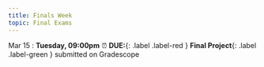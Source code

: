 ```yaml
---
title: Finals Week
topic: Final Exams
---
```


Mar 15
 : **Tuesday, 09:00pm** ⏰  **DUE:**{: .label .label-red } **Final Project**{: .label .label-green } submitted on Gradescope


